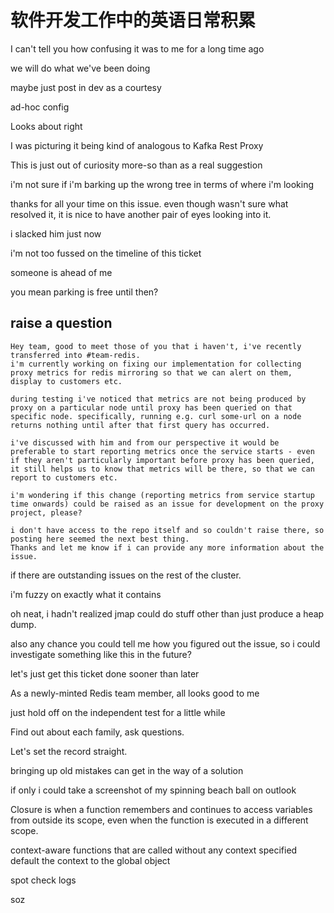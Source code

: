 # 软件开发工作中的英语日常积累

I can't tell you how confusing it was to me for a long time ago

we will do what we've been doing

maybe just post in dev as a courtesy

ad-hoc config

Looks about right

I was picturing it being kind of analogous to Kafka Rest Proxy

This is just out of curiosity more-so than as a real suggestion

i'm not sure if i'm barking up the wrong tree in terms of where i'm looking

thanks for all your time on this issue. even though wasn't sure what resolved it, it is nice to have another pair of eyes looking into it.

i slacked him just now

i'm not too fussed on the timeline of this ticket

someone is ahead of me

you mean parking is free until then?

## raise a question
```
Hey team, good to meet those of you that i haven't, i've recently transferred into #team-redis.
i'm currently working on fixing our implementation for collecting proxy metrics for redis mirroring so that we can alert on them, display to customers etc. 

during testing i've noticed that metrics are not being produced by proxy on a particular node until proxy has been queried on that specific node. specifically, running e.g. curl some-url on a node returns nothing until after that first query has occurred. 

i've discussed with him and from our perspective it would be preferable to start reporting metrics once the service starts - even if they aren't particularly important before proxy has been queried, it still helps us to know that metrics will be there, so that we can report to customers etc.

i'm wondering if this change (reporting metrics from service startup time onwards) could be raised as an issue for development on the proxy project, please?

i don't have access to the repo itself and so couldn't raise there, so posting here seemed the next best thing.
Thanks and let me know if i can provide any more information about the issue.
```

if there are outstanding issues on the rest of the cluster.

i'm fuzzy on exactly what it contains

oh neat, i hadn't realized jmap could do stuff other than just produce a heap dump.

also any chance you could tell me how you figured out the issue, so i could investigate something like this in the future?

let's just get this ticket done sooner than later

As a newly-minted Redis team member, all looks good to me

just hold off on the independent test for a little while


Find out about each family, ask questions.

Let's set the record straight.

bringing up old mistakes can get in the way of a solution

if only i could take a screenshot of my spinning beach ball on outlook

Closure is when a function remembers and continues to access variables from outside its scope, even when the function is executed in a different scope.

context-aware functions that are called without any context specified default the context to the global object

spot check logs

soz
